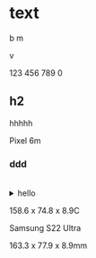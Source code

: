 # text

b m<br>

v<br>

123 456 789 0

## h2

hhhhh

Pixel 6m

### ddd

<br>



<details><p></p><p></p><summary>hello</summary>jjj kol<br><p></p><p>hhhabd 123 fff hhh 8888</p><p>kop 123llll</p><p></p></details>



158\.6 x 74.8 x 8.9C

Samsung S22 Ultra

163\.3 x 77.9 x 8.9mm

